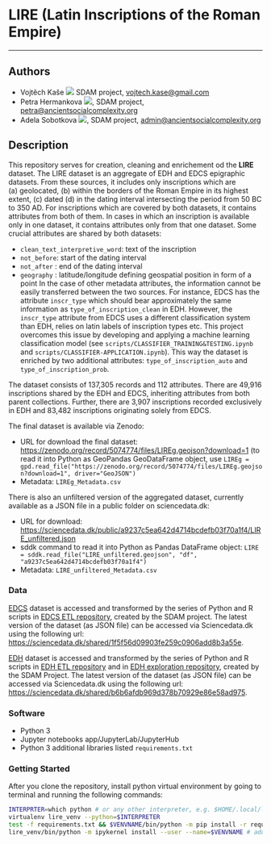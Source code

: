 # LIRE (Latin Inscriptions of the Roman Empire)

---
## Authors
* Vojtěch Kaše [![](https://orcid.org/sites/default/files/images/orcid_16x16.png)]([0000-0002-6601-1605](https://www.google.com/url?q=http://orcid.org/0000-0002-6601-1605&sa=D&ust=1588773325679000)) SDAM project, vojtech.kase@gmail.com
* Petra Hermankova [![](https://orcid.org/sites/default/files/images/orcid_16x16.png)](https://orcid.org/0000-0002-6349-0540), SDAM project, petra@ancientsocialcomplexity.org
* Adela Sobotkova [![](https://orcid.org/sites/default/files/images/orcid_16x16.png)](https://orcid.org/0000-0002-4541-3963), SDAM project, admin@ancientsocialcomplexity.org


## Description

This repository serves for creation, cleaning and enrichement od the **LIRE** dataset. The LIRE dataset is an aggregate of EDH and EDCS epigraphic datasets. From these sources, it includes only inscriptions which are (a) geolocated, (b) within the borders of the Roman Empire in its highest extent, (c) dated (d) in the dating interval intersecting the period from 50 BC to 350 AD. For inscriptions which are covered by both datasets, it contains attributes from both of them. In cases in which an inscription is available only in one dataset, it contains attributes only from that one dataset. Some crucial attributes are shared by both datasets:
* `clean_text_interpretive_word`: text of the inscription
* `not_before`: start of the dating interval
* `not_after` : end of the dating interval
* `geography` : latitude/longitude defining geospatial position in form of a point
In the case of other metadata attributes, the information cannot be easily transferred between the two sources. For instance, EDCS has the attribute `inscr_type` which should bear approximately the same information as `type_of_inscription_clean` in EDH. However, the `inscr_type` attribute from EDCS uses a different classification system than EDH, relies on latin labels of inscription types etc. This project overcomes this issue by developing and applying a machine learning classification model (see `scripts/CLASSIFIER_TRAINING&TESTING.ipynb` and `scripts/CLASSIFIER-APPLICATION.ipynb`). This way the dataset is enriched by two additional attributes: `type_of_inscription_auto` and `type_of_inscription_prob`.

The dataset consists of 137,305 records and 112 attributes. There are 49,916 inscriptions shared by the EDH and EDCS, inheriting attributes from both parent collections. Further, there are 3,907 inscriptions recorded exclusively in EDH and 83,482 inscriptions originating solely from EDCS. 

The final dataset is available via Zenodo:
* URL for download the final dataset: https://zenodo.org/record/5074774/files/LIREg.geojson?download=1  (to read it into Python as GeoPandas GeoDataFrame object, use `LIREg = gpd.read_file("https://zenodo.org/record/5074774/files/LIREg.geojson?download=1", driver="GeoJSON")`
* Metadata: `LIREg_Metadata.csv`


There is also an unfiltered version of the aggregated dataset, currently available as a JSON file in a public folder on sciencedata.dk:
* URL for download: https://sciencedata.dk/public/a9237c5ea642d4714bcdefb03f70a1f4/LIRE_unfiltered.json
* sddk command to read it into Python as Pandas DataFrame object: `LIRE = sddk.read_file("LIRE_unfiltered.geojson", "df", "a9237c5ea642d4714bcdefb03f70a1f4")`
* Metadata: `LIRE_unfiltered_Metadata.csv`


### Data
[EDCS](http://www.manfredclauss.de/) dataset is accessed and transformed by the series of Python and R scripts in [EDCS ETL repository](https://github.com/sdam-au/EDCS_ETL), created by the SDAM project. The latest version of the dataset (as JSON file) can be accessed via Sciencedata.dk  using the following url: https://sciencedata.dk/shared/1f5f56d09903fe259c0906add8b3a55e. 

[EDH]() dataset is accessed and transformed by the series of Python and R scripts in [EDH ETL repository](https://github.com/sdam-au/EDH_ETL) and in [EDH exploration repository](https://github.com/sdam-au/EDH_exploration), created by the SDAM Project. The latest version of the dataset (as JSON file) can be accessed via Sciencedata.dk using the following url: https://sciencedata.dk/shared/b6b6afdb969d378b70929e86e58ad975.

### Software
* Python 3
* Jupyter notebooks app/JupyterLab/JupyterHub
* Python 3 additional libraries listed `requirements.txt`

### Getting Started

After you clone the repository, install python virtual environment by going to terminal and running the following commands:
```bash
INTERPRTER=which python # or any other interpreter, e.g. $HOME/.local/lib/python-3.9.7/bin/python3
virtualenv lire_venv --python=$INTERPRETER
test -f requirements.txt && $VENVNAME/bin/python -m pip install -r requirements.txt # install anything in requirements.txt
lire_venv/bin/python -m ipykernel install --user --name=$VENVNAME # add to kernels

```

